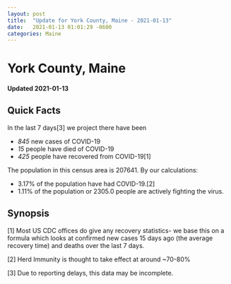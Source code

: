 ```yaml
---
layout: post
title:  "Update for York County, Maine - 2021-01-13"
date:   2021-01-13 01:01:29 -0600
categories: Maine
---
```


# York County, Maine
#### Updated 2021-01-13

## Quick Facts

In the last 7 days[3] we project there have been
- *845* new cases of COVID-19
- *15* people have died of COVID-19
- *425* people have recovered from COVID-19[1]

The population in this census area is 207641. By our calculations:
- 3.17% of the population have had COVID-19.[2]
- 1.11% of the population or 2305.0 people are actively fighting the virus.

## Synopsis




[1] Most US CDC offices do give any recovery statistics- we base this on a formula which looks at confirmed new cases
15 days ago (the average recovery time) and deaths over the last 7 days.

[2] Herd Immunity is thought to take effect at around ~70-80%

[3] Due to reporting delays, this data may be incomplete.
 
    